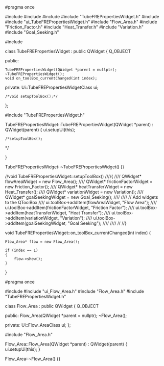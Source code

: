 #pragma once

#include <QWidget>
#include <QtWidgets>
#include <QMainWindow>
#include "TubeFREPropertiesWidget.h"
#include <QToolBox>
#include "ui_TubeFREPropertiesWidget.h"
#include "Flow_Area.h"
#include "Friction_Factor.h"
#include "Heat_Transfer.h"
#include "Variation.h"
#include "Goal_Seeking.h"

#include <QToolBox>



class TubeFREPropertiesWidget : public QWidget
{
	Q_OBJECT

public:

	TubeFREPropertiesWidget(QWidget *parent = nullptr);
	~TubeFREPropertiesWidget();
	void on_toolBox_currentChanged(int index);

private:
	Ui::TubeFREPropertiesWidgetClass ui;
	
	/*void setupToolBox();*/

	
};












#include "TubeFREPropertiesWidget.h"



TubeFREPropertiesWidget::TubeFREPropertiesWidget(QWidget *parent)
	: QWidget(parent)
{
	ui.setupUi(this);

    /*setupToolBox();
   */
	
}


	




TubeFREPropertiesWidget::~TubeFREPropertiesWidget()
{}

//void TubeFREPropertiesWidget::setupToolBox()
////{
////    QWidget* flowAreaWidget = new Flow_Area();
////    QWidget* frictionFactorWidget = new Friction_Factor();
////    QWidget* heatTransferWidget = new Heat_Transfer();
////    QWidget* variationWidget = new Variation();
////    QWidget* goalSeekingWidget = new Goal_Seeking();
////
////    // Add widgets to the QToolBox
////    ui.toolBox->addItem(flowAreaWidget, "Flow Area");
////    ui.toolBox->addItem(frictionFactorWidget, "Friction Factor");
////    ui.toolBox->addItem(heatTransferWidget, "Heat Transfer");
////    ui.toolBox->addItem(variationWidget, "Variation");
////    ui.toolBox->addItem(goalSeekingWidget, "Goal Seeking");
////
////
//
//}



void TubeFREPropertiesWidget::on_toolBox_currentChanged(int index)
{

    Flow_Area* flow = new Flow_Area();

    if (index == 1)
    {
        flow->show();
    }

}











#pragma once

#include <QWidget>
#include "ui_Flow_Area.h"
#include "Flow_Area.h"
#include "TubeFREPropertiesWidget.h"

class Flow_Area : public QWidget
{
	Q_OBJECT

public:
	Flow_Area(QWidget *parent = nullptr);
	~Flow_Area();

private:
	Ui::Flow_AreaClass ui;
};




#include "Flow_Area.h"

Flow_Area::Flow_Area(QWidget *parent)
	: QWidget(parent)
{
	ui.setupUi(this);
}

Flow_Area::~Flow_Area()
{}










